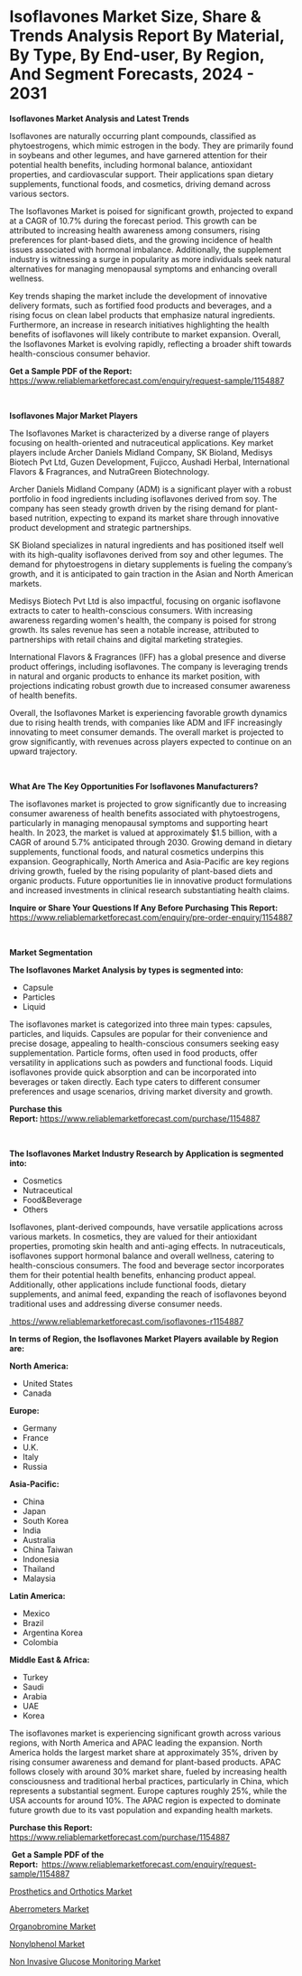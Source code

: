 <p><h1>Isoflavones Market Size, Share & Trends Analysis Report By Material, By Type, By End-user, By Region, And Segment Forecasts, 2024 - 2031</h1></p><p><strong>Isoflavones Market Analysis and Latest Trends</strong></p>
<p><p>Isoflavones are naturally occurring plant compounds, classified as phytoestrogens, which mimic estrogen in the body. They are primarily found in soybeans and other legumes, and have garnered attention for their potential health benefits, including hormonal balance, antioxidant properties, and cardiovascular support. Their applications span dietary supplements, functional foods, and cosmetics, driving demand across various sectors.</p><p>The Isoflavones Market is poised for significant growth, projected to expand at a CAGR of 10.7% during the forecast period. This growth can be attributed to increasing health awareness among consumers, rising preferences for plant-based diets, and the growing incidence of health issues associated with hormonal imbalance. Additionally, the supplement industry is witnessing a surge in popularity as more individuals seek natural alternatives for managing menopausal symptoms and enhancing overall wellness.</p><p>Key trends shaping the market include the development of innovative delivery formats, such as fortified food products and beverages, and a rising focus on clean label products that emphasize natural ingredients. Furthermore, an increase in research initiatives highlighting the health benefits of isoflavones will likely contribute to market expansion. Overall, the Isoflavones Market is evolving rapidly, reflecting a broader shift towards health-conscious consumer behavior.</p></p>
<p><strong>Get a Sample PDF of the Report:&nbsp;</strong> <a href="https://www.reliablemarketforecast.com/enquiry/request-sample/1154887?utm_campaign=1167&utm_medium=2&utm_source=Github&utm_content=ia&utm_term=07112024&utm_id=isoflavones">https://www.reliablemarketforecast.com/enquiry/request-sample/1154887</a></p>
<p>&nbsp;</p>
<p><strong>Isoflavones Major Market Players</strong></p>
<p><p>The Isoflavones Market is characterized by a diverse range of players focusing on health-oriented and nutraceutical applications. Key market players include Archer Daniels Midland Company, SK Bioland, Medisys Biotech Pvt Ltd, Guzen Development, Fujicco, Aushadi Herbal, International Flavors & Fragrances, and NutraGreen Biotechnology.</p><p>Archer Daniels Midland Company (ADM) is a significant player with a robust portfolio in food ingredients including isoflavones derived from soy. The company has seen steady growth driven by the rising demand for plant-based nutrition, expecting to expand its market share through innovative product development and strategic partnerships.</p><p>SK Bioland specializes in natural ingredients and has positioned itself well with its high-quality isoflavones derived from soy and other legumes. The demand for phytoestrogens in dietary supplements is fueling the company’s growth, and it is anticipated to gain traction in the Asian and North American markets.</p><p>Medisys Biotech Pvt Ltd is also impactful, focusing on organic isoflavone extracts to cater to health-conscious consumers. With increasing awareness regarding women's health, the company is poised for strong growth. Its sales revenue has seen a notable increase, attributed to partnerships with retail chains and digital marketing strategies.</p><p>International Flavors & Fragrances (IFF) has a global presence and diverse product offerings, including isoflavones. The company is leveraging trends in natural and organic products to enhance its market position, with projections indicating robust growth due to increased consumer awareness of health benefits.</p><p>Overall, the Isoflavones Market is experiencing favorable growth dynamics due to rising health trends, with companies like ADM and IFF increasingly innovating to meet consumer demands. The overall market is projected to grow significantly, with revenues across players expected to continue on an upward trajectory.</p></p>
<p>&nbsp;</p>
<p><strong>What Are The Key Opportunities For Isoflavones Manufacturers?</strong></p>
<p><p>The isoflavones market is projected to grow significantly due to increasing consumer awareness of health benefits associated with phytoestrogens, particularly in managing menopausal symptoms and supporting heart health. In 2023, the market is valued at approximately $1.5 billion, with a CAGR of around 5.7% anticipated through 2030. Growing demand in dietary supplements, functional foods, and natural cosmetics underpins this expansion. Geographically, North America and Asia-Pacific are key regions driving growth, fueled by the rising popularity of plant-based diets and organic products. Future opportunities lie in innovative product formulations and increased investments in clinical research substantiating health claims.</p></p>
<p><strong>Inquire or Share Your Questions If Any Before Purchasing This Report:</strong> <a href="https://www.reliablemarketforecast.com/enquiry/pre-order-enquiry/1154887?utm_campaign=1167&utm_medium=2&utm_source=Github&utm_content=ia&utm_term=07112024&utm_id=isoflavones">https://www.reliablemarketforecast.com/enquiry/pre-order-enquiry/1154887</a></p>
<p>&nbsp;</p>
<p><strong>Market Segmentation</strong></p>
<p><strong>The Isoflavones Market Analysis by types is segmented into:</strong></p>
<p><ul><li>Capsule</li><li>Particles</li><li>Liquid</li></ul></p>
<p><p>The isoflavones market is categorized into three main types: capsules, particles, and liquids. Capsules are popular for their convenience and precise dosage, appealing to health-conscious consumers seeking easy supplementation. Particle forms, often used in food products, offer versatility in applications such as powders and functional foods. Liquid isoflavones provide quick absorption and can be incorporated into beverages or taken directly. Each type caters to different consumer preferences and usage scenarios, driving market diversity and growth.</p></p>
<p><strong>Purchase this Report:&nbsp;</strong><a href="https://www.reliablemarketforecast.com/purchase/1154887?utm_campaign=1167&utm_medium=2&utm_source=Github&utm_content=ia&utm_term=07112024&utm_id=isoflavones">https://www.reliablemarketforecast.com/purchase/1154887</a></p>
<p>&nbsp;</p>
<p><strong>The Isoflavones Market Industry Research by Application is segmented into:</strong></p>
<p><ul><li>Cosmetics</li><li>Nutraceutical</li><li>Food&Beverage</li><li>Others</li></ul></p>
<p><p>Isoflavones, plant-derived compounds, have versatile applications across various markets. In cosmetics, they are valued for their antioxidant properties, promoting skin health and anti-aging effects. In nutraceuticals, isoflavones support hormonal balance and overall wellness, catering to health-conscious consumers. The food and beverage sector incorporates them for their potential health benefits, enhancing product appeal. Additionally, other applications include functional foods, dietary supplements, and animal feed, expanding the reach of isoflavones beyond traditional uses and addressing diverse consumer needs.</p></p>
<p><a href="https://www.reliablemarketforecast.com/isoflavones-r1154887?utm_campaign=1167&utm_medium=2&utm_source=Github&utm_content=ia&utm_term=07112024&utm_id=isoflavones">&nbsp;https://www.reliablemarketforecast.com/isoflavones-r1154887</a></p>
<p><strong>In terms of Region, the Isoflavones Market Players available by Region are:</strong></p>
<p>
    <p> <strong> North America: </strong>
        <ul>
            <li>United States</li>
            <li>Canada</li>
        </ul>
        </p> 
    <p> <strong> Europe: </strong>
        <ul>
            <li>Germany</li>
            <li>France</li>
            <li>U.K.</li>
            <li>Italy</li>
            <li>Russia</li>
        </ul>
        </p> 
    <p> <strong> Asia-Pacific: </strong>
        <ul>
            <li>China</li>
            <li>Japan</li>
            <li>South Korea</li>
            <li>India</li>
            <li>Australia</li>
            <li>China Taiwan</li>
            <li>Indonesia</li>
            <li>Thailand</li>
            <li>Malaysia</li>
        </ul>
        </p> 
    <p> <strong> Latin America: </strong>
        <ul>
            <li>Mexico</li>
            <li>Brazil</li>
            <li>Argentina Korea</li>
            <li>Colombia</li>
        </ul>
        </p> 
    <p> <strong> Middle East & Africa: </strong>
        <ul>
            <li>Turkey</li>
            <li>Saudi</li>
            <li>Arabia</li>
            <li>UAE</li>
            <li>Korea</li>
        </ul>
    </p>
    </p>
<p><p>The isoflavones market is experiencing significant growth across various regions, with North America and APAC leading the expansion. North America holds the largest market share at approximately 35%, driven by rising consumer awareness and demand for plant-based products. APAC follows closely with around 30% market share, fueled by increasing health consciousness and traditional herbal practices, particularly in China, which represents a substantial segment. Europe captures roughly 25%, while the USA accounts for around 10%. The APAC region is expected to dominate future growth due to its vast population and expanding health markets.</p></p>
<p><strong>Purchase this Report: </strong><a href="https://www.reliablemarketforecast.com/purchase/1154887?utm_campaign=1167&utm_medium=2&utm_source=Github&utm_content=ia&utm_term=07112024&utm_id=isoflavones">https://www.reliablemarketforecast.com/purchase/1154887</a></p>
<p>&nbsp;<strong>Get a Sample PDF of the Report:&nbsp;&nbsp;</strong><a href="https://www.reliablemarketforecast.com/enquiry/request-sample/1154887?utm_campaign=1167&utm_medium=2&utm_source=Github&utm_content=ia&utm_term=07112024&utm_id=isoflavones">https://www.reliablemarketforecast.com/enquiry/request-sample/1154887</a></p>
<p><strong></strong></p>
<p><p><a href="https://issuu.com/reportprime-2/docs/prosthetics-and-orthotics-market-si_18e07696c2a863?utm_campaign=1167&utm_medium=2&utm_source=Github&utm_content=ia&utm_term=07112024&utm_id=isoflavones">Prosthetics and Orthotics Market</a></p><p><a href="https://issuu.com/reportprime-2/docs/aberrometers-market-size-2030.pptx_e4e7eef1c1b413?utm_campaign=1167&utm_medium=2&utm_source=Github&utm_content=ia&utm_term=07112024&utm_id=isoflavones">Aberrometers Market</a></p><p><a href="https://github.com/sharitatri97/Market-Research-Report-List-1/blob/main/organobromine-market.md?utm_campaign=1167&utm_medium=2&utm_source=Github&utm_content=ia&utm_term=07112024&utm_id=isoflavones">Organobromine Market</a></p><p><a href="https://github.com/kaceycoody4m/Market-Research-Report-List-1/blob/main/nonylphenol-market.md?utm_campaign=1167&utm_medium=2&utm_source=Github&utm_content=ia&utm_term=07112024&utm_id=isoflavones">Nonylphenol Market</a></p><p><a href="https://issuu.com/reportprime-2/docs/non-invasive-glucose-monitoring-mar_b7af3514a771b9?utm_campaign=1167&utm_medium=2&utm_source=Github&utm_content=ia&utm_term=07112024&utm_id=isoflavones">Non Invasive Glucose Monitoring Market</a></p></p>